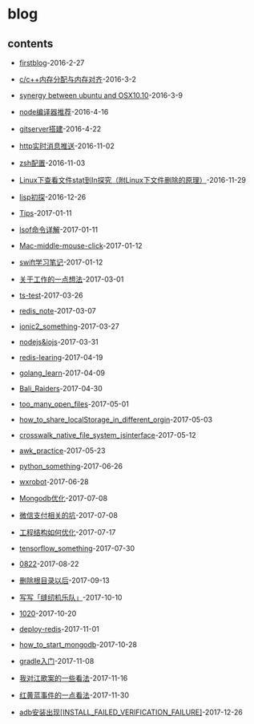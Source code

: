 # blog
## contents


* [firstblog](https://github.com/nbwsc/blog/blob/master/blogs/firstblog.md)-2016-2-27

* [c/c++内存分配与内存对齐](https://github.com/nbwsc/blog/blob/master/blogs/c:c++内存分配与内存对齐.md)-2016-3-2

* [synergy between ubuntu and OSX10.10](https://github.com/nbwsc/blog/blob/master/blogs/synergy_between_ubuntu_and_OSX10.10.md)-2016-3-9

* [node编译器推荐](https://github.com/nbwsc/blog/blob/master/blogs/node编译器推荐.md)-2016-4-16

* [gitserver搭建](https://github.com/nbwsc/blog/blob/master/blogs/GitServer搭建.md)-2016-4-22

* [http实时消息推送](https://github.com/nbwsc/blog/blob/master/blogs/http实时消息推送.md)-2016-11-02

* [zsh配置](https://github.com/nbwsc/blog/blob/master/blogs/zsh配置.md)-2016-11-03

* [Linux下查看文件stat到ln探究（附Linux下文件删除的原理）](https://github.com/nbwsc/blog/blob/master/blogs/Linux下查看文件stat到ln探究.md)-2016-11-29

* [lisp初探](https://github.com/nbwsc/blog/blob/master/blogs/lisp初探.md)-2016-12-26

* [Tips](https://github.com/nbwsc/blog/blob/master/blogs/Tips.md)-2017-01-11

* [lsof命令详解](https://github.com/nbwsc/blog/blob/master/blogs/lsof命令详解.md)-2017-01-11

* [Mac-middle-mouse-click](https://github.com/nbwsc/blog/blob/master/blogs/Mac-middle-mouse-click.md)-2017-01-12

* [swift学习笔记](https://github.com/nbwsc/blog/blob/master/blogs/swift学习笔记.md)-2017-01-12

* [关于工作的一点想法](https://github.com/nbwsc/blog/blob/master/blogs/关于工作的一点想法.md)-2017-03-01

* [ts-test](https://github.com/nbwsc/blog/blob/master/blogs/ts-test.md)-2017-03-26

* [redis_note](https://github.com/nbwsc/blog/blob/master/blogs/redis_note.md)-2017-03-07

* [ionic2_something](https://github.com/nbwsc/blog/blob/master/blogs/ionic2_something.md)-2017-03-27

* [nodejs&iojs](https://github.com/nbwsc/blog/blob/master/blogs/nodejs&iojs.md)-2017-03-31

* [redis-learing](https://github.com/nbwsc/blog/blob/master/blogs/redis-learing.md)-2017-04-19

* [golang_learn](https://github.com/nbwsc/blog/blob/master/blogs/golang_learn.md)-2017-04-09

* [Bali_Raiders](https://github.com/nbwsc/blog/blob/master/blogs/Bali_Raiders.md)-2017-04-30

* [too_many_open_files](https://github.com/nbwsc/blog/blob/master/blogs/too_many_open_files.md)-2017-05-01

* [how_to_share_localStorage_in_different_orgin](https://github.com/nbwsc/blog/blob/master/blogs/how_to_share_localStorage_in_different_orgin.md)-2017-05-03

* [crosswalk_native_file_system_jsinterface](https://github.com/nbwsc/blog/blob/master/blogs/crosswalk_native_file_system_jsinterface.md)-2017-05-12

* [awk_practice](https://github.com/nbwsc/blog/blob/master/blogs/awk_practice.md)-2017-05-23

* [python_something](https://github.com/nbwsc/blog/blob/master/blogs/python_something.md)-2017-06-26

* [wxrobot](https://github.com/nbwsc/blog/blob/master/blogs/wxrobot.md)-2017-06-28

* [Mongodb优化](https://github.com/nbwsc/blog/blob/master/blogs/Mongodb优化.md)-2017-07-08

* [微信支付相关的坑](https://github.com/nbwsc/blog/blob/master/blogs/微信支付相关的坑.md)-2017-07-08

* [工程结构如何优化](https://github.com/nbwsc/blog/blob/master/blogs/工程结构如何优化.md)-2017-07-17

* [tensorflow_something](https://github.com/nbwsc/blog/blob/master/blogs/tensorflow_something.md)-2017-07-30

* [0822](https://github.com/nbwsc/blog/blob/master/blogs/0822.md)-2017-08-22

* [删除根目录以后](https://github.com/nbwsc/blog/blob/master/blogs/删除根目录以后.md)-2017-09-13

* [写写「缝纫机乐队」](https://github.com/nbwsc/blog/blob/master/blogs/写写「缝纫机乐队」.md)-2017-10-10

* [1020](https://github.com/nbwsc/blog/blob/master/blogs/1020.md)-2017-10-20

* [deploy-redis](https://github.com/nbwsc/blog/blob/master/blogs/deploy-redis.md)-2017-11-01

* [how_to_start_mongodb](https://github.com/nbwsc/blog/blob/master/blogs/how_to_start_mongodb.md)-2017-10-28

* [gradle入门](https://github.com/nbwsc/blog/blob/master/blogs/gradle入门.md)-2017-11-08

* [我对江歌案的一些看法](https://github.com/nbwsc/blog/blob/master/blogs/我对江歌案的一些看法.md)-2017-11-16

* [红黄蓝事件的一点看法](https://github.com/nbwsc/blog/blob/master/blogs/红黄蓝事件的一点看法.md)-2017-11-30

* [adb安装出现[INSTALL_FAILED_VERIFICATION_FAILURE]](https://github.com/nbwsc/blog/blob/master/blogs/adb安装出现[INSTALL_FAILED_VERIFICATION_FAILURE].md)-2017-12-26
